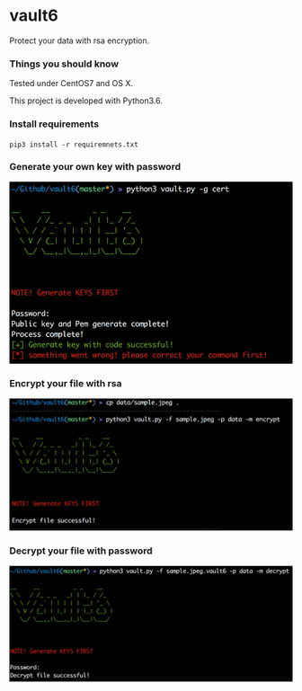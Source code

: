# vault6
Protect your data with rsa encryption.

### Things you should know
Tested under CentOS7 and OS X.  

This project is developed with Python3.6.

### Install requirements
`
 pip3 install -r requiremnets.txt
`
### Generate your own key with password
![](https://raw.githubusercontent.com/3lackrush/vault6/master/assets/asset01.png)

### Encrypt your file with rsa
![](https://raw.githubusercontent.com/3lackrush/vault6/master/assets/asset02.png)

### Decrypt your file with password
![](https://raw.githubusercontent.com/3lackrush/vault6/master/assets/asset03.png)
